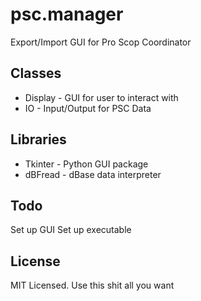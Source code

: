# psc.manager

Export/Import GUI for Pro Scop Coordinator

Classes
-----

* Display - GUI for user to interact with
* IO - Input/Output for PSC Data

Libraries
-----

* Tkinter - Python GUI package
* dBFread - dBase data interpreter 

Todo
-----

Set up GUI
Set up executable

License
-----

MIT Licensed. Use this shit all you want